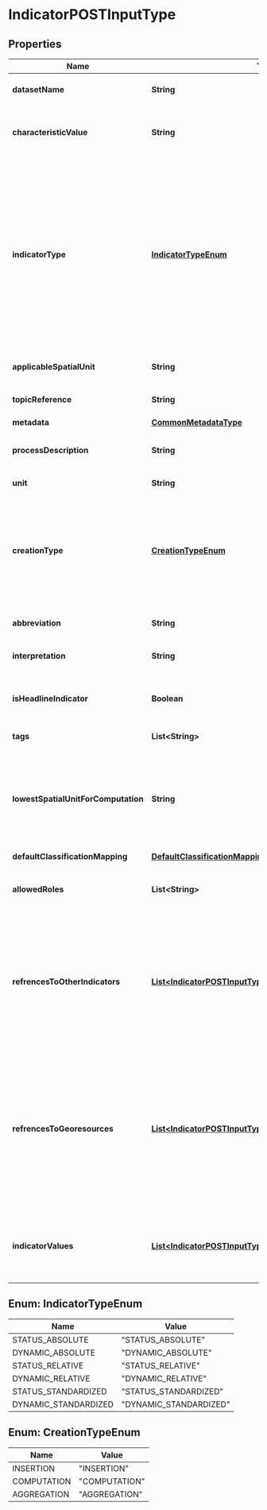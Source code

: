 
# IndicatorPOSTInputType

## Properties
Name | Type | Description | Notes
------------ | ------------- | ------------- | -------------
**datasetName** | **String** | the meaningful name of the indicator | 
**characteristicValue** | **String** | the distuingishing characteristic value of the indicator |  [optional]
**indicatorType** | [**IndicatorTypeEnum**](#IndicatorTypeEnum) | indicates whether the indicator is a status indicator (values represent the extent of the watched phenomenon for a certain point in time) or a dynamic indicator (values represent the change of extent of the watched phenomenon within a certain period of time) |  [optional]
**applicableSpatialUnit** | **String** | identifier/name of the spatial unit level | 
**topicReference** | **String** | id of the last topic hierarchy entity  | 
**metadata** | [**CommonMetadataType**](CommonMetadataType.md) |  | 
**processDescription** | **String** | description about how the indicator was computed | 
**unit** | **String** | unit of the indicator values | 
**creationType** | [**CreationTypeEnum**](#CreationTypeEnum) | indicates if the data is simply inserted (INSERTION), computed by an automated script (COMPUTATION) or automatically aggregated by a script (AGGREGATION) | 
**abbreviation** | **String** | abbreviated mark of the indicator |  [optional]
**interpretation** | **String** | interpretation of the indicator values | 
**isHeadlineIndicator** | **Boolean** | boolean value indicating if the indicator is a headline indicator | 
**tags** | **List&lt;String&gt;** | list of tag labels for the indicator |  [optional]
**lowestSpatialUnitForComputation** | **String** | identifier/name of the lowest spatial unit for which the indicator can be computed and thus is available (only necessary for computable indicators) |  [optional]
**defaultClassificationMapping** | [**DefaultClassificationMappingType**](DefaultClassificationMappingType.md) |  | 
**allowedRoles** | **List&lt;String&gt;** | list of role identifiers that have read access rights for this dataset |  [optional]
**refrencesToOtherIndicators** | [**List&lt;IndicatorPOSTInputTypeRefrencesToOtherIndicators&gt;**](IndicatorPOSTInputTypeRefrencesToOtherIndicators.md) | array of references to other indicators. E.g., if an indicator is defined by combining four other indicators, then the identifiers of those other indicators can be referenced here |  [optional]
**refrencesToGeoresources** | [**List&lt;IndicatorPOSTInputTypeRefrencesToGeoresources&gt;**](IndicatorPOSTInputTypeRefrencesToGeoresources.md) | array of references to other georesource datasets. E.g., if an indicator is defined by performing geometric-topological operations, then the identifiers of those required georesources can be referenced here |  [optional]
**indicatorValues** | [**List&lt;IndicatorPOSTInputTypeIndicatorValues&gt;**](IndicatorPOSTInputTypeIndicatorValues.md) | an array of entries containing indicator values and mapping to spatial features via identifiers |  [optional]


<a name="IndicatorTypeEnum"></a>
## Enum: IndicatorTypeEnum
Name | Value
---- | -----
STATUS_ABSOLUTE | &quot;STATUS_ABSOLUTE&quot;
DYNAMIC_ABSOLUTE | &quot;DYNAMIC_ABSOLUTE&quot;
STATUS_RELATIVE | &quot;STATUS_RELATIVE&quot;
DYNAMIC_RELATIVE | &quot;DYNAMIC_RELATIVE&quot;
STATUS_STANDARDIZED | &quot;STATUS_STANDARDIZED&quot;
DYNAMIC_STANDARDIZED | &quot;DYNAMIC_STANDARDIZED&quot;


<a name="CreationTypeEnum"></a>
## Enum: CreationTypeEnum
Name | Value
---- | -----
INSERTION | &quot;INSERTION&quot;
COMPUTATION | &quot;COMPUTATION&quot;
AGGREGATION | &quot;AGGREGATION&quot;



